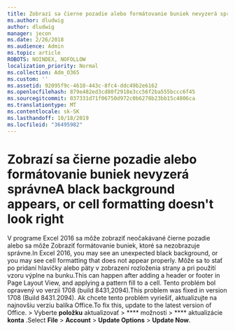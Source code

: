 ```yaml
---
title: Zobrazí sa čierne pozadie alebo formátovanie buniek nevyzerá správne
ms.author: dludwig
author: dludwig
manager: jecon
ms.date: 2/26/2018
ms.audience: Admin
ms.topic: article
ROBOTS: NOINDEX, NOFOLLOW
localization_priority: Normal
ms.collection: Adm_O365
ms.custom: ''
ms.assetid: 92095f9c-4610-443c-8fc4-ddc49b2e6162
ms.openlocfilehash: 879e482ed3cd80f2918e3cc56f2ba555bccc6f45
ms.sourcegitcommit: 037331d71f06750d972c0b6278b23bb15c4806ca
ms.translationtype: MT
ms.contentlocale: sk-SK
ms.lasthandoff: 10/18/2019
ms.locfileid: "36495982"
---
```

# <a name="a-black-background-appears-or-cell-formatting-doesnt-look-right"></a><span data-ttu-id="50027-102">Zobrazí sa čierne pozadie alebo formátovanie buniek nevyzerá správne</span><span class="sxs-lookup"><span data-stu-id="50027-102">A black background appears, or cell formatting doesn't look right</span></span>

<span data-ttu-id="50027-103">V programe Excel 2016 sa môže zobraziť neočakávané čierne pozadie alebo sa môže Zobraziť formátovanie buniek, ktoré sa nezobrazuje správne.</span><span class="sxs-lookup"><span data-stu-id="50027-103">In Excel 2016, you may see an unexpected black background, or you may see cell formatting that does not appear properly.</span></span> <span data-ttu-id="50027-104">Môže sa to stať po pridaní hlavičky alebo päty v zobrazení rozloženia strany a pri použití vzoru výplne na bunku.</span><span class="sxs-lookup"><span data-stu-id="50027-104">This can happen after adding a header or footer in Page Layout View, and applying a pattern fill to a cell.</span></span> <span data-ttu-id="50027-105">Tento problém bol opravený vo verzii 1708 (build 8431,2094).</span><span class="sxs-lookup"><span data-stu-id="50027-105">This problem was fixed in version 1708 (Build 8431.2094).</span></span> <span data-ttu-id="50027-106">Ak chcete tento problém vyriešiť, aktualizujte na najnovšiu verziu balíka Office.</span><span class="sxs-lookup"><span data-stu-id="50027-106">To fix this, update to the latest version of Office.</span></span> <span data-ttu-id="50027-107">\> Vyberte **položku** aktualizovať \> \*\*\*\* možnosti \> \*\*\*\* aktualizácie **konta** .</span><span class="sxs-lookup"><span data-stu-id="50027-107">Select **File** \> **Account** \> **Update Options** \> **Update Now**.</span></span>
  

